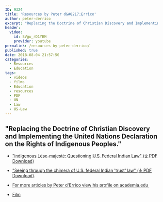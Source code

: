 ```yaml
---
ID: 9324
title: 'Resources by Peter d&#8217;Errico'
author: peter-derrico
excerpt: "Replacing the Doctrine of Christian Discovery and Implementing the United Nations Declaration on the Rights of Indigenous People"
header:
  video:
    id: SVgw_rD1YBM
    provider: youtube
permalink: /resources-by-peter-derrico/
published: true
date: 2018-08-04 21:57:50
categories:
  - Resources
  - Education
tags:
  - videos
  - films
  - Education
  - resources
  - PDF
  - UN
  - Law
  - US-Law  
---
```


## "Replacing the Doctrine of Christian Discovery and Implementing the United Nations Declaration on the Rights of Indigenous Peoples."

*   ["Indigenous Lèse-majesté: Questioning U.S. Federal Indian Law" (⤓ PDF Download)](https://doctrineofdiscovery.org/assets/pdfs/2017_19-02_06_Errico.pdf)

*   ["Seeing through the chimera of U.S. federal Indian 'trust' law" (⤓ PDF Download)](https://doctrineofdiscovery.org/assets/pdfs/Seeing_through_the_chimera_of_U.S._feder.pdf).

*   [For more articles by Peter d'Errico view his profile on academia.edu ](https://umass.academia.edu/PeterdErrico)

*   [Film](https://www.youtube.com/watch?v=SVgw_rD1YBM)
